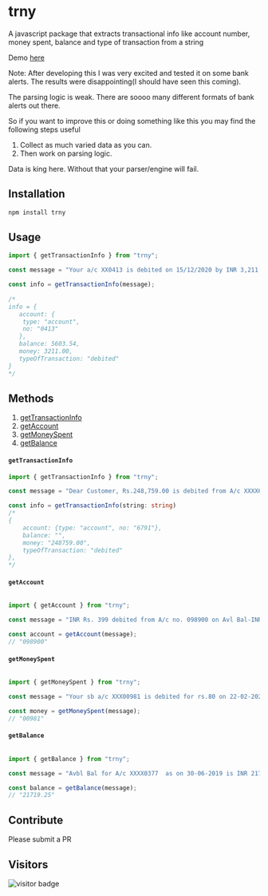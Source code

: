 # trny

A javascript package that extracts transactional info like account number, money spent, balance and type of transaction from a string

Demo [here](https://minimal-scouser.github.io/trny-demo)

Note: After developing this I was very excited and tested it on some bank alerts. The results were disappointing(I should have seen this coming). 

The parsing logic is weak. There are soooo many different formats of bank alerts out there. 

So if you want to improve this or doing something like this you may find the following steps useful

1. Collect as much varied data as you can.
2. Then work on parsing logic.

Data is king here. Without that your parser/engine will fail.

## Installation

```bash
npm install trny
```

## Usage

```javascript
import { getTransactionInfo } from "trny";

const message = "Your a/c XX0413 is debited on 15/12/2020 by INR 3,211.00 towards purchase. Avl Bal: INR 5,603.54.";

const info = getTransactionInfo(message);
 
/* 
info = {     
   account: {
    type: "account",
    no: "0413"
   },
   balance: 5603.54,
   money: 3211.00,
   typeOfTransaction: "debited" 
}
*/

```

## Methods

1. [getTransactionInfo](#gettransactioninfo)
2. [getAccount](#getaccount)
3. [getMoneySpent](#getmoneyspent)
4. [getBalance](#getbalance)

#### `getTransactionInfo`

```typescript 
import { getTransactionInfo } from "trny";

const message = "Dear Customer, Rs.248,759.00 is debited from A/c XXXX6791 for BillPay/Credit Card payment via Example Bank NetBanking. Call XXXXXXXX161XXX if txn not done by you";

const info = getTransactionInfo(string: string)
/*
{
    account: {type: "account", no: "6791"},
    balance: "",
    money: "248759.00",
    typeOfTransaction: "debited"
}, 
*/
```

#### `getAccount`

```javascript 

import { getAccount } from "trny";

const message = "INR Rs. 399 debited from A/c no. 098900 on Avl Bal-INR Rs. 57575";

const account = getAccount(message);
// "098900"
```

#### `getMoneySpent`

```javascript

import { getMoneySpent } from "trny";

const message = "Your sb a/c XXX00981 is debited for rs.80 on 22-02-2021 by transfer avl bal rs:6802.04";

const money = getMoneySpent(message);
// "00981"

```

#### `getBalance`

```javascript

import { getBalance } from "trny";

const message = "Avbl Bal for A/c XXXX0377  as on 30-06-2019 is INR 21719.25. Combined Avbl Bal is INR 21719.25. Use Mobile Banking App to track A/c (app.kotak.com)";

const balance = getBalance(message);
// "21719.25"

```

## Contribute

Please submit a PR

## Visitors

![visitor badge](https://visitor-badge.glitch.me/badge?page_id=minimal-scouser.visitor-badge)
